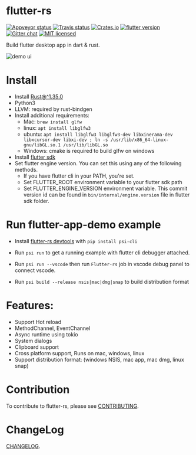 # flutter-rs

[![Appveyor status][appveyor-badge]][appveyor-url]
[![Travis status][travis-badge]][travis-url]
[![Crates.io][crates-badge]][crates-url]
[![flutter version][flutter-badge]][flutter-url]
[![Gitter chat][gitter-badge]][gitter-url]
[![MIT licensed][mit-badge]][mit-url]


Build flutter desktop app in dart & rust.

![demo ui](https://raw.githubusercontent.com/gliheng/flutter-rs/master/www/images/demo_ui.png "Flutter app demo screenshot")

# Install
- Install [Rust@^1.35.0](https://www.rust-lang.org)
- Python3
- LLVM: required by rust-bindgen
- Install additional requirements:
    - Mac: `brew install glfw`
    - linux: `apt install libglfw3`
    - ubuntu: `apt install libglfw3 libglfw3-dev libxinerama-dev libxcursor-dev libxi-dev ; ln -s /usr/lib/x86_64-linux-gnu/libGL.so.1 /usr/lib/libGL.so`
    - Windows: cmake is required to build glfw on windows
- Install [flutter sdk](https://flutter.io)
- Set flutter engine version. You can set this using any of the following methods.
    - If you have flutter cli in your PATH, you're set.
    - Set FLUTTER_ROOT environment variable to your flutter sdk path
    - Set FLUTTER_ENGINE_VERSION environment variable. This commit version id can be found in `bin/internal/engine.version` file in flutter sdk folder.

# Run flutter-app-demo example

- Install [flutter-rs devtools](https://github.com/flutter-rs/psi-cli) with `pip install psi-cli`

- Run `psi run` to get a running example with flutter cli debugger attached.

- Run `psi run --vscode` then run `Flutter-rs` job in vscode debug panel to connect vscode.

- Run `psi build --release nsis|mac|dmg|snap` to build distribution format

# Features:
- Support Hot reload
- MethodChannel, EventChannel
- Async runtime using tokio
- System dialogs
- Clipboard support
- Cross platform support, Runs on mac, windows, linux
- Support distribution format: (windows NSIS, mac app, mac dmg, linux snap)

# Contribution
To contribute to flutter-rs, please see [CONTRIBUTING](CONTRIBUTING.md).

# ChangeLog
[CHANGELOG](CHANGELOG.md).

[flutter-rs logo]: https://raw.githubusercontent.com/gliheng/flutter-rs/master/www/images/logo.svg
[flutter-badge]: https://img.shields.io/badge/flutter-v1.9.1-blueviolet.svg
[flutter-url]: https://flutter.dev/
[appveyor-badge]: https://ci.appveyor.com/api/projects/status/254owoouxk7t4w02?svg=true
[appveyor-url]: https://ci.appveyor.com/project/gliheng/flutter-rs
[travis-badge]: https://travis-ci.com/gliheng/flutter-rs.svg?branch=master
[travis-url]: https://travis-ci.com/gliheng/flutter-rs
[gitter-badge]: https://badges.gitter.im/flutter-rs/community.svg
[gitter-url]: https://gitter.im/flutter-rs/community?utm_source=badge&utm_medium=badge&utm_campaign=pr-badge&utm_content=badge
[crates-badge]: https://img.shields.io/crates/v/flutter-engine.svg
[crates-url]: https://crates.io/crates/flutter-engine
[mit-badge]: https://img.shields.io/badge/license-MIT-blue.svg
[mit-url]: LICENSE-MIT
[demo-ui]: https://raw.githubusercontent.com/gliheng/flutter-rs/master/www/images/demo_ui.png

